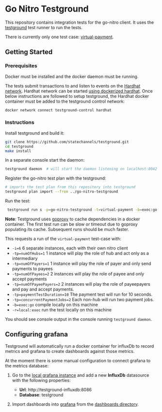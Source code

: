 # Go Nitro Testground

This repository contains integration tests for the go-nitro client. It uses the [testground](https://docs.testground.ai/) test runner to run the tests.

There is currently only one test case: [virtual-payment](./tests/virtual-payment.go).

## Getting Started

### Prerequisites

Docker must be installed and the docker daemon must be running.

The tests submit transactions to and listen to events on the [Hardhat network](https://hardhat.org/hardhat-network/docs/overview). Hardhat network can be started [using dockerized hardhat](https://github.com/statechannels/hardhat-docker). Once below instructions are followed to setup testground, the Hardhat docker container must be added to the testground control network:

```sh
docker network connect testground-control hardhat
```

### Instructions

Install testground and build it:

```sh
git clone https://github.com/statechannels/testground.git
cd testground
make install

```

In a separate console start the daemon:

```sh
testground daemon  # will start the daemon listening on localhost:8042 by default.
```

Register the go-nitro test plan with the testground:

```sh
# imports the test plan from this repository into testground
testground plan import --from ../go-nitro-testground
```

Run the test:

```sh
 testground run s -p=go-nitro-testground -t=virtual-payment -b=exec:go -r=local:exec -tp=numOfHubs=1 -tp=numOfPayers=1 -tp=numOfPayees=2 -i=4 -tp=paymentTestDuration=10 -tp=concurrentPaymentJobs=2
```

**Note**: Testground uses [goproxy](https://goproxy.io/) to cache dependencies in a docker container. The first test run can be slow or timeout due to goproxy populating its cache. Subsequent runs should be much faster.

This requests a run of the `virtual-payment` test-case with:

- `-i=6` 6 separate instances, each with their own nitro client
- `-tp=numOfHubs=1` 1 instance will play the role of hub and act only as a intermediary
- `-tp=numOfPayers=1` 1 instance will play the role of payer and only send payments to payees
- `-tp=numOfPayees=2` 2 instances will play the role of payee and only accept payments
- `-tp=numOfPayeePayers=2` 2 instances will play the role of payeepayers and pay and accept payments.
- `-tp=paymentTestDuration=10` The payment test will run for 10 seconds.
- `-tp=concurrentPaymentJobs=2` Each non-hub will run two payment jobs.
- `-b=exec:go` compile locally on this machine
- `-r=local:exec` run the test locally on this machine

You should see console output in the console running `testground daemon`.

## Configuring grafana

Testground will automatically run a docker container for influxDb to record metrics and grafana to create dashboards against those metrics.

At the moment there is some manual configuration to connect grafana to the metrics database:


1. Go to the [local grafana instance](http://localhost:3000/datasources/new) and add a new **InfluxDb** datasource with the following properties:

   - **Url**: http://testground-influxdb:8086 
   - **Database**: testground

2. Import dashboards into [grafana](http://localhost:3000/dashboard/import) from the [dashboards directory](./dashboards/).
